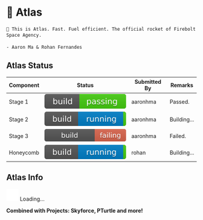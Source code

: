 # 🚀 Atlas
```
🚀 This is Atlas. Fast. Fuel efficient. The official rocket of Firebolt Space Agency.

- Aaron Ma & Rohan Fernandes
```

## Atlas Status
| Component    | Status           | Submitted By  |  Remarks  |
| ------------ |   -------------  | -----         | ----      |
| Stage 1      | ![Build Passing](./svg/build/passing.svg) | aaronhma | Passed. |
| Stage 2      | ![Build Running](./svg/build/running.svg)      |   aaronhma | Building... |
| Stage 3      | ![Build Failing](./svg/build/failing.svg)      |    aaronhma | Failed. |
| Honeycomb    | ![Build Running](./svg/build/running.svg) | rohan | Building... |

## Atlas Info
![Loading...](./svg/loader/material.svg) Loading...

**Combined with Projects: Skyforce, PTurtle and more!**
